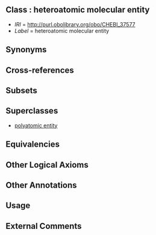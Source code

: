 
## Class : heteroatomic molecular entity

 * *IRI* = http://purl.obolibrary.org/obo/CHEBI_37577
 * *Label* = heteroatomic molecular entity

## Synonyms


## Cross-references


## Subsets


## Superclasses

 * [polyatomic entity](../../CHEBI/57/CHEBI_36357.md)

## Equivalencies


## Other Logical Axioms


## Other Annotations


## Usage


## External Comments

